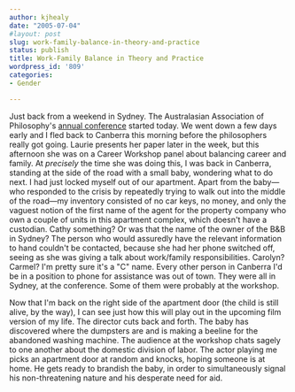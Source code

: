 ```yaml
---
author: kjhealy
date: "2005-07-04"
#layout: post
slug: work-family-balance-in-theory-and-practice
status: publish
title: Work-Family Balance in Theory and Practice
wordpress_id: '809'
categories:
- Gender

---
```


Just back from a weekend in Sydney. The Australasian Association of Philosophy's [annual conference](http://www.rihss.usyd.edu.au/AAP2005.html) started today. We went down a few days early and I fled back to Canberra this morning before the philosophers really got going. Laurie presents her paper later in the week, but this afternoon she was on a Career Workshop panel about balancing career and family. At *precisely* the time she was doing this, I was back in Canberra, standing at the side of the road with a small baby, wondering what to do next. I had just locked myself out of our apartment. Apart from the baby—who responded to the crisis by repeatedly trying to walk out into the middle of the road—my inventory consisted of no car keys, no money, and only the vaguest notion of the first name of the agent for the property company who own a couple of units in this apartment complex, which doesn't have a custodian. Cathy something? Or was that the name of the owner of the B&B in Sydney? The person who would assuredly have the relevant information to hand couldn't be contacted, because she had her phone switched off, seeing as she was giving a talk about work/family responsibilities. Carolyn? Carmel? I'm pretty sure it's a "C" name. Every other person in Canberra I'd be in a position to phone for assistance was out of town. They were all in Sydney, at the conference. Some of them were probably at the workshop.

Now that I'm back on the right side of the apartment door (the child is still alive, by the way), I can see just how this will play out in the upcoming film version of my life. The director cuts back and forth. The baby has discovered where the dumpsters are and is making a beeline for the abandoned washing machine. The audience at the workshop chats sagely to one another about the domestic division of labor. The actor playing me picks an apartment door at random and knocks, hoping someone is at home. He gets ready to brandish the baby, in order to simultaneously signal his non-threatening nature and his desperate need for aid.
